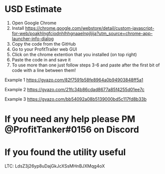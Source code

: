 # USD Estimate
1. Open Google Chrome
2. Install https://chrome.google.com/webstore/detail/custom-javascript-for-web/poakhlngfciodnhlhhgnaaelnpjljija?utm_source=chrome-app-launcher-info-dialog
3. Copy the code from the GitHub
4. Go to your ProfitTrailer web GUI
5. Click on the chrome extention that you installed (on top right)
6. Paste the code in and save it
7. To use more than one just follow steps 3-6 and paste after the first bit of code with a line between them!

Example 1 https://gyazo.com/82f7591b58fe8964a0b94903848ff5a1

Example 2 https://gyazo.com/21fc34b86cdad8677a85f4255d01ee7c

Example 3 https://gyazo.com/bb54092a08b5139000bd5c117fd8b33b

# If you need any help please PM @ProfitTanker#0156 on Discord

# If you found the utility useful

LTC: LdsZ3j26yp8uDajGkJcXSsMHnBJXMqg4oX

